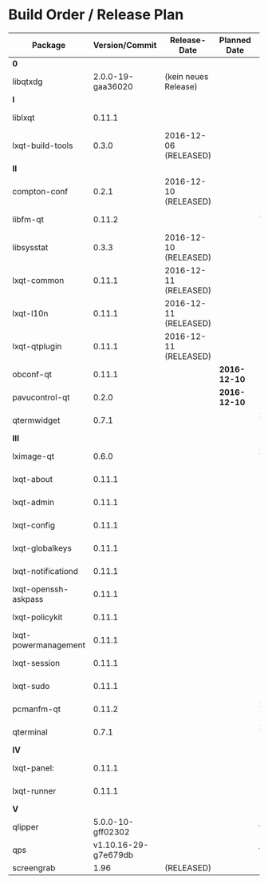 # Build Order / Release Plan
| Package               | Version/Commit     | Release-Date          | Planned Date        | Proposed Date  |
|-----------------------|--------------------|-----------------------|---------------------|----------------| 
| **0**                                                                                                     |
| libqtxdg              | 2.0.0-19-gaa36020  | (kein neues Release)  |                     |                |
| **I**                                                                                                     |
| liblxqt               | 0.11.1             |                       |                     | 2016-12-17     |
| lxqt-build-tools      | 0.3.0              | 2016-12-06 (RELEASED) |                     |                | 
| **II**                                                                                                    |
| compton-conf          | 0.2.1              | 2016-12-10 (RELEASED) |                     |                |
| libfm-qt              | 0.11.2             |                       |                     | **2016.12-17** |
| libsysstat            | 0.3.3              | 2016-12-10 (RELEASED) |                     |                |
| lxqt-common           | 0.11.1             | 2016-12-11 (RELEASED) |                     |                |
| lxqt-l10n             | 0.11.1             | 2016-12-11 (RELEASED) |                     |                |
| lxqt-qtplugin         | 0.11.1             | 2016-12-11 (RELEASED) |                     |                |
| obconf-qt             | 0.11.1             |                       | **2016-12-10**      |                |
| pavucontrol-qt        | 0.2.0              |                       | **2016-12-10**      |                |
| qtermwidget           | 0.7.1              |                       |                     | **2016-12-17** |
| **III**                                                                                                   |
| lximage-qt            | 0.6.0              |                       |                     | **2016-12-17** |
| lxqt-about            | 0.11.1             |                       |                     | 2016-12-17     |
| lxqt-admin            | 0.11.1             |                       |                     | 2016-12-17     |
| lxqt-config           | 0.11.1             |                       |                     | 2016-12-17     |
| lxqt-globalkeys       | 0.11.1             |                       |                     | 2016-12-17     |
| lxqt-notificationd    | 0.11.1             |                       |                     | 2016-12-17     |
| lxqt-openssh-askpass  | 0.11.1             |                       |                     | 2016-12-17     |
| lxqt-policykit        | 0.11.1             |                       |                     | 2016-12-17     |
| lxqt-powermanagement  | 0.11.1             |                       |                     | 2016-12-17     |
| lxqt-session          | 0.11.1             |                       |                     | 2016-12-17     |
| lxqt-sudo             | 0.11.1             |                       |                     | 2016-12-17     |
| pcmanfm-qt            | 0.11.2             |                       |                     | **2016-12-17** |
| qterminal             | 0.7.1              |                       |                     | **2016-12-17** |
| **IV**                                                                                                    |
| lxqt-panel:           | 0.11.1             |                       |                     | 2016-12-17     |
| lxqt-runner           | 0.11.1             |                       |                     | 2016-12-17     |
| **V**                                                                                                     |
| qlipper               | 5.0.0-10-gff02302  |                       |                     | this year      |
| qps                   | v1.10.16-29-g7e679db |                     |                     | this year      |
| screengrab            | 1.96               | (RELEASED)            |                     |                |



